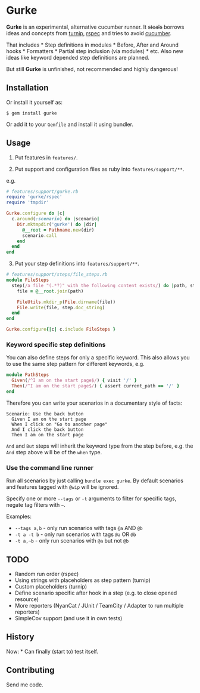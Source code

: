 # Gurke

**Gurke** is an experimental, alternative cucumber runner. It ~~steals~~ borrows ideas and concepts from [turnip](https://github.com/jnicklas/turnip), [rspec](http://rspec.info) and tries to avoid [cucumber](https://github.com/cucumber/cucumber/).

That includes * Step definitions in modules * Before, After and Around hooks * Formatters * Partial step inclusion (via modules) * etc. Also new ideas like keyword depended step definitions are planned.

But still **Gurke** is unfinished, not recommended and highly dangerous!

## Installation

Or install it yourself as:

    $ gem install gurke

Or add it to your `Gemfile` and install it using bundler.

## Usage

1. Put features in `features/`.

2. Put support and configuration files as ruby into `features/support/**`.

e.g.

```ruby
# features/support/gurke.rb
require 'gurke/rspec'
require 'tmpdir'

Gurke.configure do |c|
  c.around(:scenario) do |scenario|
    Dir.mktmpdir('gurke') do |dir|
      @__root = Pathname.new(dir)
      scenario.call
    end
  end
end
```

3. Put your step definitions into `features/support/**`.

```ruby
# features/support/steps/file_steps.rb
module FileSteps
  step(/a file "(.*?)" with the following content exists/) do |path, step|
    file = @__root.join(path)

    FileUtils.mkdir_p(File.dirname(file))
    File.write(file, step.doc_string)
  end
end

Gurke.configure{|c| c.include FileSteps }
```

### Keyword specific step definitions

You can also define steps for only a specific keyword. This also allows you to use the same step pattern for different keywords, e.g.

```ruby
module PathSteps
  Given(/^I am on the start page$/) { visit '/' }
  Then(/^I am on the start page$/) { assert current_path == '/' }
end
```

Therefore you can write your scenarios in a documentary style of facts:

```
Scenario: Use the back button
  Given I am on the start page
  When I click on "Go to another page"
  And I click the back button
  Then I am on the start page
```

`And` and `But` steps will inherit the keyword type from the step before, e.g. the `And` step above will be of the `when` type.

### Use the command line runner

Run all scenarios by just calling `bundle exec gurke`. By default scenarios and features tagged with `@wip` will be ignored.

Specify one or more `--tags` or `-t` arguments to filter for specific tags, negate tag filters with `~`.

Examples:

* `--tags a,b` - only run scenarios with tags `@a` AND `@b`
* `-t a -t b` - only run scenarios with tags `@a` OR `@b`
* `-t a,~b` - only run scenarios with `@a` but not `@b`

## TODO

* Random run order (rspec)
* Using strings with placeholders as step pattern (turnip)
* Custom placeholders (turnip)
* Define scenario specific after hook in a step (e.g. to close opened resource)
* More reporters (NyanCat / JUnit / TeamCity / Adapter to run multiple reporters)
* SimpleCov support (and use it in own tests)

## History

Now: * Can finally (start to) test itself.

## Contributing

Send me code.
